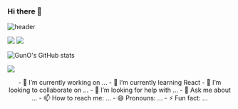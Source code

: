 ### Hi there 👋

![header](https://capsule-render.vercel.app/api?type=shark&color=auto&height=250&section=header&text=GunO's%20GitHub&fontSize=70&animation=scaleIn)

<img src="https://img.shields.io/badge/텍스트-색상?style=flat-square&logo=아이콘이름&logoColor=white"/>

<img src="https://img.shields.io/badge/JavaScript-F7DF1E?style=flat-square&logo=JavaScript&logoColor=white"/>


![GunO's GitHub stats](https://github-readme-stats.vercel.app/api?username=guno517&show_icons=true)

<a href="https://https://velog.io/@bgo517"><img src="https://img.shields.io/badge/velog-1DBF73?style=flat-square&logo=Vimeo&logoColor=white"/></a>

<div align='center'>
- 🔭 I’m currently working on ...
- 🌱 I’m currently learning React
- 👯 I’m looking to collaborate on ...
- 🤔 I’m looking for help with ...
- 💬 Ask me about ...
- 📫 How to reach me: ...
- 😄 Pronouns: ...
- ⚡ Fun fact: ...
</div>


<!--
**guno517/guno517** is a ✨ _special_ ✨ repository because its `README.md` (this file) appears on your GitHub profile.

Here are some ideas to get you started:

- 🔭 I’m currently working on ...
- 🌱 I’m currently learning ...
- 👯 I’m looking to collaborate on ...
- 🤔 I’m looking for help with ...
- 💬 Ask me about ...
- 📫 How to reach me: ...
- 😄 Pronouns: ...
- ⚡ Fun fact: ...
-->

